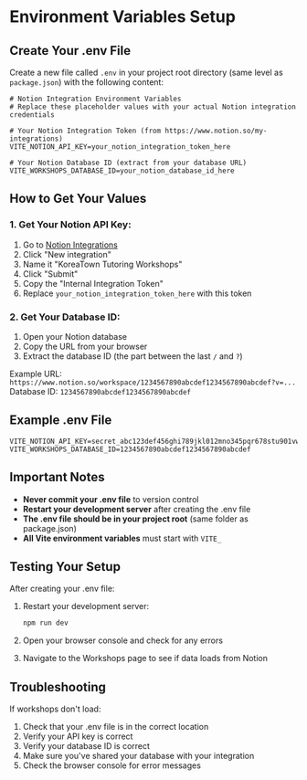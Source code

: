# Environment Variables Setup

## Create Your .env File

Create a new file called `.env` in your project root directory (same level as `package.json`) with the following content:

```env
# Notion Integration Environment Variables
# Replace these placeholder values with your actual Notion integration credentials

# Your Notion Integration Token (from https://www.notion.so/my-integrations)
VITE_NOTION_API_KEY=your_notion_integration_token_here

# Your Notion Database ID (extract from your database URL)
VITE_WORKSHOPS_DATABASE_ID=your_notion_database_id_here
```

## How to Get Your Values

### 1. Get Your Notion API Key:
1. Go to [Notion Integrations](https://www.notion.so/my-integrations)
2. Click "New integration"
3. Name it "KoreaTown Tutoring Workshops"
4. Click "Submit"
5. Copy the "Internal Integration Token"
6. Replace `your_notion_integration_token_here` with this token

### 2. Get Your Database ID:
1. Open your Notion database
2. Copy the URL from your browser
3. Extract the database ID (the part between the last `/` and `?`)

Example URL: `https://www.notion.so/workspace/1234567890abcdef1234567890abcdef?v=...`
Database ID: `1234567890abcdef1234567890abcdef`

## Example .env File

```env
VITE_NOTION_API_KEY=secret_abc123def456ghi789jkl012mno345pqr678stu901vwx234yz
VITE_WORKSHOPS_DATABASE_ID=1234567890abcdef1234567890abcdef
```

## Important Notes

- **Never commit your .env file** to version control
- **Restart your development server** after creating the .env file
- **The .env file should be in your project root** (same folder as package.json)
- **All Vite environment variables** must start with `VITE_`

## Testing Your Setup

After creating your .env file:

1. Restart your development server:
   ```bash
   npm run dev
   ```

2. Open your browser console and check for any errors

3. Navigate to the Workshops page to see if data loads from Notion

## Troubleshooting

If workshops don't load:
1. Check that your .env file is in the correct location
2. Verify your API key is correct
3. Verify your database ID is correct
4. Make sure you've shared your database with your integration
5. Check the browser console for error messages 